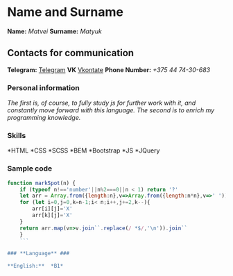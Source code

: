 # **Name and Surname** #

**Name:** *Matvei*
**Surname:** *Matyuk*

## **Contacts for communication** ##

**Telegram:** [Telegram](https://t.me/MatthewMasetor)
**VK** [Vkontate](https://vk.com/id152525313)
**Phone Number:** *+375 44 74-30-683*

### **Personal information** ###

*The first is, of course, to fully study js for further work with it, and constantly move forward with this language. The second is to enrich my programming knowledge.*

### **Skills** ###

*HTML
*CSS
    *SCSS
    *BEM
    *Bootstrap
*JS
    *JQuery


### **Sample code** ###

```javascript
function markSpot(n) { 
    if (typeof n!=='number'||n%2===0||n < 1) return '?' 
    let arr = Array.from({length:n},v=>Array.from({length:n*n},v=>' ')) 
    for (let i=0,j=0,k=n-1;i< n;i++,j+=2,k--){ 
        arr[i][j]='X' 
        arr[k][j]='X' 
    } 
    return arr.map(v=>v.join``.replace(/ *$/,'\n')).join`` 
    }
    ```

### **Language** ###

**English:**  *B1* 